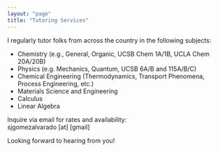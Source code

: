 ```yaml
---
layout: "page"
title: "Tutoring Services"
---
```

I regularly tutor folks from across the country in the following subjects:
- Chemistry (e.g., General, Organic, UCSB Chem 1A/1B, UCLA Chem 20A/20B)
- Physics (e.g. Mechanics, Quantum, UCSB 6A/B and 115A/B/C)
- Chemical Engineering (Thermodynamics, Transport Phenomena, Process Engineering, etc.)
- Materials Science and Engineering
- Calculus
- Linear Algebra

Inquire via email for rates and availability:<br/>
sjgomezalvarado [at] [gmail]

Looking forward to hearing from you!